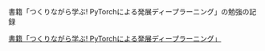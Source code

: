 書籍「つくりながら学ぶ! PyTorchによる発展ディープラーニング」の勉強の記録

[書籍「つくりながら学ぶ! PyTorchによる発展ディープラーニング」](https://github.com/YutaroOgawa/pytorch_advanced.git)
